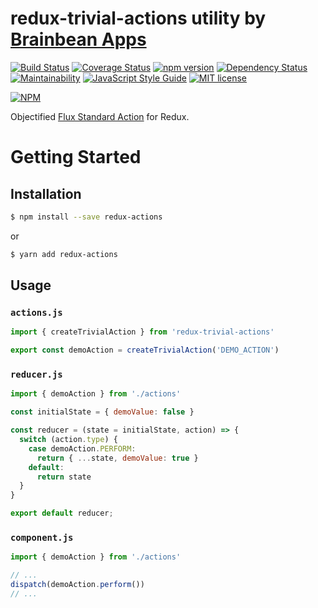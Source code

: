 # redux-trivial-actions utility by [Brainbean Apps](https://brainbeanapps.com)

[![Build Status](https://img.shields.io/travis/brainbeanapps/redux-trivial-actions.svg)](https://travis-ci.org/brainbeanapps/redux-trivial-actions)
[![Coverage Status](https://img.shields.io/coveralls/github/brainbeanapps/redux-trivial-actions.svg)](https://coveralls.io/github/brainbeanapps/redux-trivial-actions?branch=master)
[![npm version](https://badge.fury.io/js/redux-trivial-actions.svg)](https://badge.fury.io/js/redux-trivial-actions)
[![Dependency Status](https://img.shields.io/librariesio/github/brainbeanapps/redux-trivial-actions.svg)](https://libraries.io/github/brainbeanapps/redux-trivial-actions)
[![Maintainability](https://api.codeclimate.com/v1/badges/ae525ee428e821bef95a/maintainability)](https://codeclimate.com/github/brainbeanapps/redux-trivial-actions/maintainability)
[![JavaScript Style Guide](https://img.shields.io/badge/code_style-standard-brightgreen.svg)](https://standardjs.com)
[![MIT license](http://img.shields.io/badge/license-MIT-brightgreen.svg)](http://opensource.org/licenses/MIT)

[![NPM](https://nodei.co/npm/redux-trivial-actions.png?downloads=true)](https://nodei.co/npm/redux-trivial-actions/)

Objectified [Flux Standard Action](https://github.com/acdlite/flux-standard-action) for Redux.

# Getting Started

## Installation

```bash
$ npm install --save redux-actions
```

or

```bash
$ yarn add redux-actions
```

## Usage

### `actions.js`

```js
import { createTrivialAction } from 'redux-trivial-actions'

export const demoAction = createTrivialAction('DEMO_ACTION')
```

### `reducer.js`

```js
import { demoAction } from './actions'

const initialState = { demoValue: false }

const reducer = (state = initialState, action) => {
  switch (action.type) {
    case demoAction.PERFORM:
      return { ...state, demoValue: true }
    default:
      return state
  }
}

export default reducer;
```

### `component.js`

```js
import { demoAction } from './actions'

// ...
dispatch(demoAction.perform())
// ...
```
